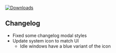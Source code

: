 [![Downloads](https://img.shields.io/github/downloads/zevnda/steam-game-idler/1.6.7/total?style=for-the-badge&logo=github&color=137eb5)](https://github.com/zevnda/steam-game-idler/releases/download/1.6.7/Steam.Game.Idler_1.6.7_x64_en-US.msi)

## Changelog
- Fixed some changelog modal styles
- Update system icon to match UI
  - Idle windows have a blue variant of the icon